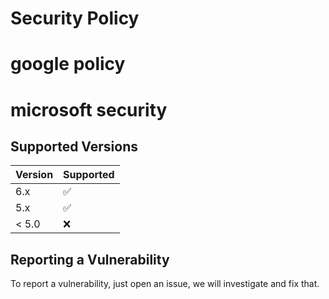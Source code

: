 # Security Policy
# google policy
# microsoft security

## Supported Versions

| Version | Supported          |
| ------- | ------------------ |
| 6.x     | :white_check_mark: |
| 5.x     | :white_check_mark: |
| < 5.0   | :x:                |

## Reporting a Vulnerability

To report a vulnerability, just open an issue, we will investigate and fix that.
